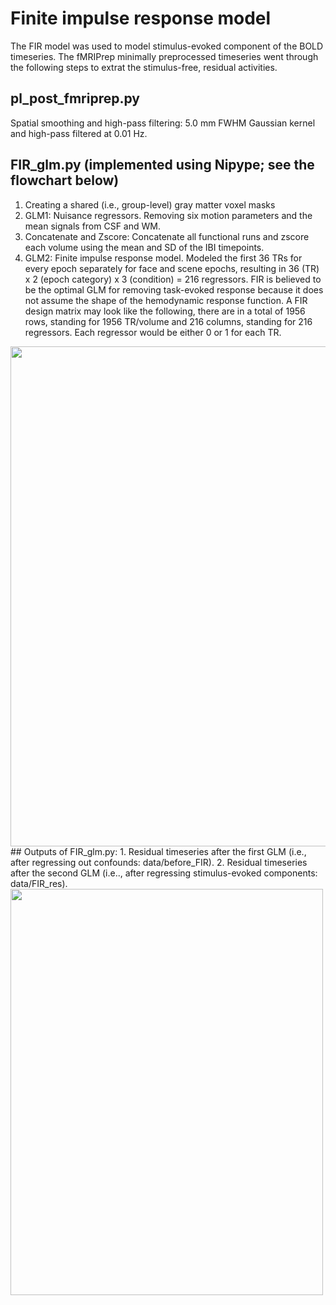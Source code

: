 # Finite impulse response model 
The FIR model was used to model stimulus-evoked component of the BOLD timeseries. The fMRIPrep minimally preprocessed timeseries went through the following steps to extrat the stimulus-free, residual activities. 
## pl_post_fmriprep.py
Spatial smoothing and high-pass filtering: 5.0 mm FWHM Gaussian kernel and high-pass filtered at 0.01 Hz.
## FIR_glm.py (implemented using Nipype; see the flowchart below)
1. Creating a shared (i.e., group-level) gray matter voxel masks 
2. GLM1: Nuisance regressors. Removing six motion parameters and the mean signals from CSF and WM. 
3. Concatenate and Zscore: Concatenate all functional runs and zscore each volume using the mean and SD of the IBI timepoints. 
4. GLM2: Finite impulse response model. Modeled the first 36 TRs for every epoch separately for face and scene epochs, resulting in 36 (TR) x 2 (epoch category) x 3 (condition) = 216 regressors. FIR is believed to be the optimal GLM for removing task-evoked response because it does not assume the shape of the hemodynamic response function. A FIR design matrix may look like the following, there are in a total of 1956 rows, standing for 1956 TR/volume and 216 columns, standing for 216 regressors. Each regressor would be either 0 or 1 for each TR. 
<img src="https://user-images.githubusercontent.com/63365201/167275836-39bf3f4e-e789-48a9-9a75-8fca1168b10e.png" width="1000" height="800">
## Outputs of FIR_glm.py: 
1. Residual timeseries after the first GLM (i.e., after regressing out confounds: data/before_FIR). 
2. Residual timeseries after the second GLM (i.e.., after regressing stimulus-evoked components: data/FIR_res). 
<img src="https://user-images.githubusercontent.com/63365201/166166948-3820b0cc-1eb7-4a17-a31f-e16386a2c794.PNG" width="500" height="650">
